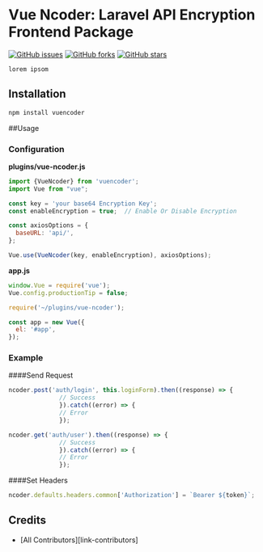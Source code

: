 # Vue Ncoder: Laravel API Encryption Frontend Package
[![GitHub issues](https://img.shields.io/github/issues/avgkudey/vuencoder)](https://github.com/avgkudey/vuencoder/issues)
   [![GitHub forks](https://img.shields.io/github/forks/avgkudey/vuencoder)](https://github.com/avgkudey/vuencoder/network)
   [![GitHub stars](https://img.shields.io/github/stars/avgkudey/vuencoder)](https://github.com/avgkudey/vuencoder/stargazers)

    lorem ipsom
    
  ## Installation
  ```bash
npm install vuencoder
```

##Usage
### Configuration
**plugins/vue-ncoder.js**

  ```javascript
import {VueNcoder} from 'vuencoder';
import Vue from "vue";

const key = 'your base64 Encryption Key';
const enableEncryption = true;  // Enable Or Disable Encryption

const axiosOptions = {
    baseURL: 'api/',
};

Vue.use(VueNcoder(key, enableEncryption), axiosOptions);
```


**app.js**
  ```javascript
window.Vue = require('vue');
Vue.config.productionTip = false;

require('~/plugins/vue-ncoder');

const app = new Vue({
    el: '#app',
});

```

### Example
####Send Request
  ```javascript
ncoder.post('auth/login', this.loginForm).then((response) => {
                // Success
                }).catch((error) => {
                // Error
                });

ncoder.get('auth/user').then((response) => {
                // Success
                }).catch((error) => {
                // Error
                });
```
####Set Headers
  ```javascript
ncoder.defaults.headers.common['Authorization'] = `Bearer ${token}`;
```
## Credits

- [All Contributors][link-contributors]
